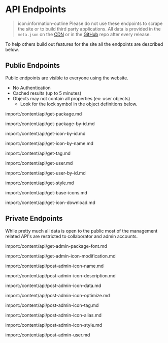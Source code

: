 # API Endpoints

<blockquote class="alert alert-danger">
  icon:information-outline Please do not use these endpoints to scrape the site or to build third party applications. All data is provided in the <code>meta.json</code> on the <a href="https://cdn.materialdesignicons.com/{{version}}/meta.json">CDN</a> or in the <a href="https://github.com/Templarian/MaterialDesign-SVG/blob/master/meta.json">GitHub</a> repo after every release.
</blockquote>

To help others build out features for the site all the endpoints are described below.

## Public Endpoints

Public endpoints are visible to everyone using the website.

- No Authentication
- Cached results (up to 5 minutes)
- Objects may not contain all properties (ex: user objects)
  - Look for the lock symbol in the object definitions below.

import:/content/api/get-package.md

import:/content/api/get-package-by-id.md

import:/content/api/get-icon-by-id.md

import:/content/api/get-icon-by-name.md

import:/content/api/get-tag.md

import:/content/api/get-user.md

import:/content/api/get-user-by-id.md

import:/content/api/get-style.md

import:/content/api/get-base-icons.md

import:/content/api/get-icon-download.md

## Private Endpoints

While pretty much all data is open to the public most of the management related API's are restricted to collaborator and admin accounts.

import:/content/api/get-admin-package-font.md

import:/content/api/get-admin-icon-modification.md

import:/content/api/post-admin-icon-name.md

import:/content/api/post-admin-icon-description.md

import:/content/api/post-admin-icon-data.md

import:/content/api/post-admin-icon-optimize.md

import:/content/api/post-admin-icon-tag.md

import:/content/api/post-admin-icon-alias.md

import:/content/api/post-admin-icon-style.md

import:/content/api/post-admin-user.md